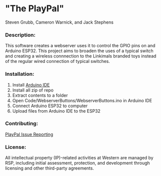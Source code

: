 # "The PlayPal"
Steven Grubb, Cameron Warnick, and Jack Stephens


### Description:
This software creates a webserver uses it to control the GPIO pins on and Arduino ESP32. This project aims to 
broaden the uses of a typical switch and creating a wireless connnection to the Linkimals branded toys instead 
of the regular wired connection of typical switches.

### Installation:
1. Install [Arduino IDE](https://www.arduino.cc/en/software)
2. Install all zip of repo
3. Extract contents to a folder
4. Open Code/WebserverButtons/WebserverButtons.ino in Arduino IDE
5. Connect Arduino ESP32 to computer
6. Upload files from Arduino IDE to the ESP32

### Contributing:
[PlayPal Issue Reporting](https://github.com/Teaching-Accessibility/course-project-497t-button/issues)

### License:
All intellectual property (IP)-related activities at Western are managed by RSP, including initial assessment, 
protection, and development through licensing and other third-party agreements.